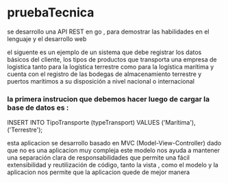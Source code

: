 # pruebaTecnica

se desarrollo una API REST en go , para demostrar las habilidades en el lenguaje y el desarrollo web 

el siguente es un ejemplo de un sistema que debe registrar los datos básicos del cliente, los tipos de productos que transporta una empresa de logistica tanto para la logística terrestre como para la logística marítima y cuenta con el registro de las bodegas de almacenamiento terrestre y puertos marítimos a su disposición a nivel nacional o internacional 


### la primera instrucion que debemos hacer luego de cargar la base de datos es :

INSERT INTO TipoTransporte (typeTransport) VALUES
  ('Marítima'),
  ('Terrestre');
  
  esta aplicacion se desarrollo basado en MVC (Model-View-Controller) dado que no es una aplicacion muy compleja este modelo nos ayuda a mantener una separación clara de responsabilidades que permite una fácil extensibilidad y reutilización de código, tanto la vista , como el modelo y la aplicacion nos
  permite que la aplicacion quede de mejor manera 
  
  

